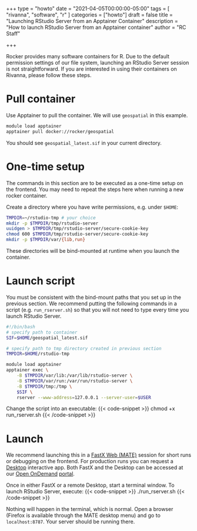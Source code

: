 +++
type = "howto"
date = "2021-04-05T00:00:00-05:00"
tags = [
  "rivanna", "software", "r"
]
categories = ["howto"]
draft = false
title = "Launching RStudio Server from an Apptainer Container"
description = "How to launch RStudio Server from an Apptainer container"
author = "RC Staff"

+++

Rocker provides many software containers for R. Due to the default permission settings of our file system, launching an RStudio Server session is not straightforward. If you are interested in using their containers on Rivanna, please follow these steps.

# Pull container
Use Apptainer to pull the container. We will use `geospatial` in this example.

```bash
module load apptainer
apptainer pull docker://rocker/geospatial
```

You should see `geospatial_latest.sif` in your current directory.

# One-time setup
The commands in this section are to be executed as a one-time setup on the frontend. You may need to repeat the steps here when running a new rocker container.

Create a directory where you have write permissions, e.g. under `$HOME`:

```bash
TMPDIR=~/rstudio-tmp # your choice
mkdir -p $TMPDIR/tmp/rstudio-server
uuidgen > $TMPDIR/tmp/rstudio-server/secure-cookie-key
chmod 600 $TMPDIR/tmp/rstudio-server/secure-cookie-key
mkdir -p $TMPDIR/var/{lib,run}
```

These directories will be bind-mounted at runtime when you launch the container.

# Launch script
You must be consistent with the bind-mount paths that you set up in the previous section. We recommend putting the following commands in a script (e.g. `run_rserver.sh`) so that you will not need to type every time you launch RStudio Server.

```bash
#!/bin/bash
# specify path to container
SIF=$HOME/geospatial_latest.sif

# specify path to tmp directory created in previous section
TMPDIR=$HOME/rstudio-tmp

module load apptainer
apptainer exec \
    -B $TMPDIR/var/lib:/var/lib/rstudio-server \
    -B $TMPDIR/var/run:/var/run/rstudio-server \
    -B $TMPDIR/tmp:/tmp \
    $SIF \
    rserver --www-address=127.0.0.1 --server-user=$USER
```

Change the script into an executable:
{{< code-snippet >}}
chmod +x run_rserver.sh
{{< /code-snippet >}}

# Launch
We recommend launching this in a [FastX Web (MATE)](/userinfo/rivanna/logintools/fastx/) session for short runs or debugging on the frontend. For production runs you can request a [Desktop](/userinfo/rivanna/ood/desktop) interactive app. Both FastX and the Desktop can be accessed at our [Open OnDemand](/userinfo/rivanna/ood/overview) [portal](https://rivanna-portal.hpc.virginia.edu).

Once in either FastX or a remote Desktop, start a terminal window.
To launch RStudio Server, execute:
{{< code-snippet >}}
./run_rserver.sh
{{< /code-snippet >}}

Nothing will happen in the terminal, which is normal. Open a browser (Firefox is available through the MATE desktop menu) and go to `localhost:8787`.
Your server should be running there.
